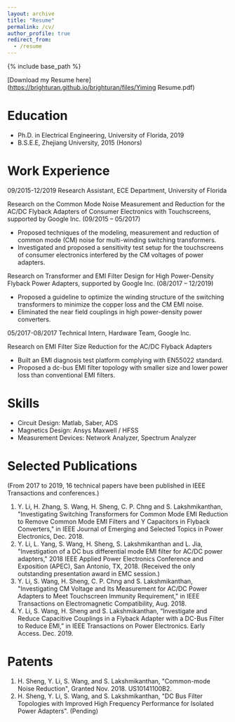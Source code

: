 ```yaml
---
layout: archive
title: "Resume"
permalink: /cv/
author_profile: true
redirect_from:
  - /resume
---
```


{% include base_path %}

[Download my Resume here](https://brighturan.github.io/brighturan/files/Yiming Resume.pdf)

Education
======
* Ph.D. in Electrical Engineering, University of Florida, 2019 
* B.S.E.E, Zhejiang University, 2015 (Honors) 


Work Experience
======
09/2015-12/2019	Research Assistant, ECE Department, University of Florida

Research on the Common Mode Noise Measurement and Reduction for the AC/DC Flyback Adapters of Consumer Electronics with Touchscreens, supported by Google Inc. (09/2015 – 05/2017)
*	Proposed techniques of the modeling, measurement and reduction of common mode (CM) noise for multi-winding switching transformers.
*	Investigated and proposed a sensitivity test setup for the touchscreens of consumer electronics interfered by the CM voltages of power adapters.

Research on Transformer and EMI Filter Design for High Power-Density Flyback Power Adapters, supported by Google Inc. (08/2017 – 12/2019)
*	Proposed a guideline to optimize the winding structure of the switching transformers to minimize the copper loss and the CM EMI noise.
*	Eliminated the near field couplings in high power-density power converters.  


05/2017-08/2017	Technical Intern, Hardware Team, Google Inc.

Research on EMI Filter Size Reduction for the AC/DC Flyback Adapters
*	Built an EMI diagnosis test platform complying with EN55022 standard.
*	Proposed a dc-bus EMI filter topology with smaller size and lower power loss than conventional EMI filters.


Skills
======
* Circuit Design:	Matlab, Saber, ADS
* Magnetics Design:	Ansys Maxwell / HFSS
* Measurement Devices:	Network Analyzer, Spectrum Analyzer


Selected Publications
======
(From 2017 to 2019, 16 technical papers have been published in IEEE Transactions and conferences.)
1.	Y. Li, H. Zhang, S. Wang, H. Sheng, C. P. Chng and S. Lakshmikanthan, "Investigating Switching Transformers for Common Mode EMI Reduction to Remove Common Mode EMI Filters and Y Capacitors in Flyback Converters," in IEEE Journal of Emerging and Selected Topics in Power Electronics, Dec. 2018.
2.	Y. Li, L. Yang, S. Wang, H. Sheng, S. Lakshmikanthan and L. Jia, "Investigation of a DC bus differential mode EMI filter for AC/DC power adapters," 2018 IEEE Applied Power Electronics Conference and Exposition (APEC), San Antonio, TX, 2018. (Received the only outstanding presentation award in EMC session.)
3.	Y. Li, S. Wang, H. Sheng, C. P. Chng and S. Lakshmikanthan, "Investigating CM Voltage and Its Measurement for AC/DC Power Adapters to Meet Touchscreen Immunity Requirement," in IEEE Transactions on Electromagnetic Compatibility, Aug. 2018.
4.	Y. Li, S. Wang, H. Sheng and S. Lakshmikanthan, “Investigate and Reduce Capacitive Couplings in a Flyback Adapter with a DC-Bus Filter to Reduce EMI,” in IEEE Transactions on Power Electronics. Early Access. Dec. 2019.


Patents
======
1.	H. Sheng, Y. Li, S. Wang, and S. Lakshmikanthan, "Common-mode Noise Reduction", Granted Nov. 2018. US10141100B2.
2.	H. Sheng, Y. Li, S. Wang, and S. Lakshmikanthan, "DC Bus Filter Topologies with Improved High Frequency Performance for Isolated Power Adapters". (Pending)
